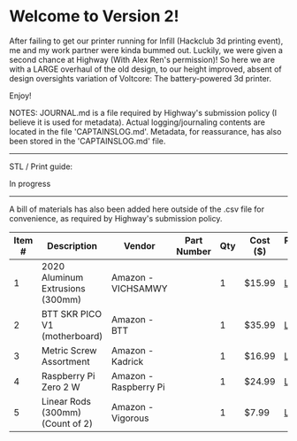 # Welcome to Version 2!

After failing to get our printer running for Infill (Hackclub 3d printing event), me and my work partner were kinda bummed out.
Luckily, we were given a second chance at Highway (With Alex Ren's permission)! So here we are with a LARGE overhaul of the old design, to our height improved, absent of design
oversights variation of Voltcore: The battery-powered 3d printer.

Enjoy!

NOTES: JOURNAL.md is a file required by Highway's submission policy (I believe it is used for metadata). Actual logging/journaling contents are located in the file 'CAPTAINSLOG.md'. Metadata, for reassurance, has also been stored in the 'CAPTAINSLOG.md' file.

---

STL / Print guide:

In progress

---

A bill of materials has also been added here outside of the .csv file for convenience, as required by Highway's submission policy.

| Item # | Description                             | Vendor                | Part Number | Qty | Cost ($) | Purchase Link                                                                                  |
|--------|-----------------------------------------|------------------------|-------------|-----|----------|------------------------------------------------------------------------------------------------|
| 1      | 2020 Aluminum Extrusions (300mm)        | Amazon - VICHSAMWY     |             | 1   | $15.99   | [Link](https://www.amazon.com/European-Standard-Anodized-Aluminum-Extrusion/dp/B09JSP8WMV)     |
| 2      | BTT SKR PICO V1 (motherboard)           | Amazon - BTT           |             | 1   | $35.99   | [Link](https://www.amazon.com/BIGTREETECH-Controller-Raspberry-Printing-Motherboard/dp/B09MYKL9MP) |
| 3      | Metric Screw Assortment                 | Amazon - Kadrick       |             | 1   | $16.99   | [Link](https://www.amazon.com/Kadrick-Assortment-M2-M3-M4/dp/B0CQJZCC9T)                       |
| 4      | Raspberry Pi Zero 2 W                   | Amazon - Raspberry Pi  |             | 1   | $24.99   | [Link](https://www.amazon.com/Raspberry-Zero-Bluetooth-RPi-2W/dp/B09LH5SBPS)                   |
| 5      | Linear Rods (300mm) (Count of 2)        | Amazon - Vigorous      |             | 1   | $7.99    | [Link](https://www.amazon.com/8mm-Smooth-Rods/dp/B07Q2B5NYD)                                   |
